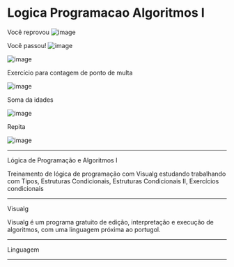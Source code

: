 # Logica Programacao Algoritmos I

Você reprovou
![image](https://user-images.githubusercontent.com/72118415/160735828-0d1cdd57-4772-4beb-9b77-aa19acf9c7eb.png)


Você passou!
![image](https://user-images.githubusercontent.com/72118415/160735903-179607f5-68c7-4eb1-b43a-20ff7da67a4a.png)



![image](https://user-images.githubusercontent.com/72118415/160737169-584142e6-1361-4f99-8e99-516d8a00ab30.png)

Exercício para contagem de ponto de multa

![image](https://user-images.githubusercontent.com/72118415/160748615-d5911e0c-3144-4aeb-916e-ad118d1e32d4.png)

Soma da idades

![image](https://user-images.githubusercontent.com/72118415/161117526-3be6c577-73ea-4675-b8e5-676db4a2e35d.png)

Repita 

![image](https://user-images.githubusercontent.com/72118415/161123431-75a464cc-92f2-4212-b14a-ef0ffd15a3c0.png)


*****************************************************************************************************************************
Lógica de Programação e Algoritmos I


Treinamento de lógica de programação com Visualg estudando trabalhando com Tipos,  Estruturas Condicionais, 
Estruturas Condicionais II, Exercícios condicionais

****************************************************************************************************************************
Visualg

Visualg é um programa gratuito de edição, interpretação e execução de algoritmos, com uma linguagem próxima
ao portugol.

***************************************************************************************************************************

Linguagem 

**************************************************************************************************************************
